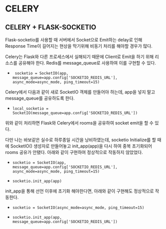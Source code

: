# CELERY

## CELERY + FLASK-SOCKETIO

Flask-socketio를 사용할 때 서버에서 Socket으로 Emit하는 delay로 인해 Response Time이 길어지는 현상을 막기위해 비동기 처리를 해야할 경우가 많다.

Celery는 Flask와 다른 프로세스에서 실해되기 때문에 Client로 Emit을 하기 위해 리소스를 공유해야 한다. Redis를 message_queue로 사용하여 이를 구현할 수 있다. 


* ` socketio = SocketIO(app, message_queue=app.config['SOCKETIO_REDIS_URL'], async_mode=async_mode, ping_timeout=15)`

Celery에서 다음과 같이 새로 SocketIO 객체를 만들어야 하는데, app을 넣지 말고 message_queue를 공유하도록 한다.
 
* `local_socketio = SocketIO(message_queue=app.config['SOCKETIO_REDIS_URL'])`

위와 같이 처리하면 Flask와 Celery에서 rooms을 공유하여 socket emit을 할 수 있다.

다만 나는 바보같은 실수로 하루종일 시간을 낭비하였는데, socketio Initialize를 할 때에 SocketIO() 생성자로 만들어놓고 init_app(app)을 다시 하여 중복 초기화되어 rooms 공유가 안됐다. 아래와 같이 구현하여 정상적으로 작동하지 않았었다.

* `socketio = SocketIO(app, message_queue=app.config['SOCKETIO_REDIS_URL'], async_mode=async_mode, ping_timeout=15)`

* `socketio.init_app(app)`

init_app을 통해 선언 이후에 초기화 해야한다면, 아래와 같이 구현해도 정상적으로 작동한다.

* `socketio = SocketIO(async_mode=async_mode, ping_timeout=15)`

* `socketio.init_app(app, message_queue=app.config['SOCKETIO_REDIS_URL'])`